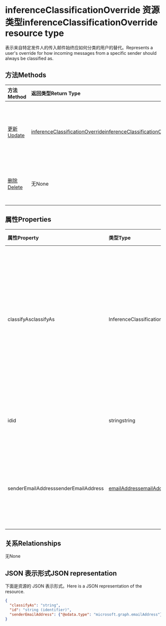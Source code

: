 # <a name="inferenceclassificationoverride-resource-type"></a><span data-ttu-id="72f83-101">inferenceClassificationOverride 资源类型</span><span class="sxs-lookup"><span data-stu-id="72f83-101">inferenceClassificationOverride resource type</span></span>

<span data-ttu-id="72f83-102">表示来自特定发件人的传入邮件始终应如何分类的用户的替代。</span><span class="sxs-lookup"><span data-stu-id="72f83-102">Represents a user's override for how incoming messages from a specific sender should always be classified as.</span></span>


## <a name="methods"></a><span data-ttu-id="72f83-103">方法</span><span class="sxs-lookup"><span data-stu-id="72f83-103">Methods</span></span>

| <span data-ttu-id="72f83-104">方法</span><span class="sxs-lookup"><span data-stu-id="72f83-104">Method</span></span>           | <span data-ttu-id="72f83-105">返回类型</span><span class="sxs-lookup"><span data-stu-id="72f83-105">Return Type</span></span>    |<span data-ttu-id="72f83-106">说明</span><span class="sxs-lookup"><span data-stu-id="72f83-106">Description</span></span>|
|:---------------|:--------|:----------|
|[<span data-ttu-id="72f83-107">更新</span><span class="sxs-lookup"><span data-stu-id="72f83-107">Update</span></span>](../api/inferenceclassificationoverride_update.md) | [<span data-ttu-id="72f83-108">inferenceClassificationOverride</span><span class="sxs-lookup"><span data-stu-id="72f83-108">inferenceClassificationOverride</span></span>](inferenceclassificationoverride.md) |<span data-ttu-id="72f83-109">按指定内容更改替代的 **ClassifyAs** 字段。</span><span class="sxs-lookup"><span data-stu-id="72f83-109">Change the **classifyAs** field of an override as specified.</span></span> |
|[<span data-ttu-id="72f83-110">删除</span><span class="sxs-lookup"><span data-stu-id="72f83-110">Delete</span></span>](../api/inferenceclassificationoverride_delete.md) | <span data-ttu-id="72f83-111">无</span><span class="sxs-lookup"><span data-stu-id="72f83-111">None</span></span> |<span data-ttu-id="72f83-112">删除由其 ID 指定的替代。</span><span class="sxs-lookup"><span data-stu-id="72f83-112">Delete an override specified by its ID.</span></span> |

## <a name="properties"></a><span data-ttu-id="72f83-113">属性</span><span class="sxs-lookup"><span data-stu-id="72f83-113">Properties</span></span>
| <span data-ttu-id="72f83-114">属性</span><span class="sxs-lookup"><span data-stu-id="72f83-114">Property</span></span>     | <span data-ttu-id="72f83-115">类型</span><span class="sxs-lookup"><span data-stu-id="72f83-115">Type</span></span>   |<span data-ttu-id="72f83-116">说明</span><span class="sxs-lookup"><span data-stu-id="72f83-116">Description</span></span>|
|:---------------|:--------|:----------|
|<span data-ttu-id="72f83-117">classifyAs</span><span class="sxs-lookup"><span data-stu-id="72f83-117">classifyAs</span></span>|<span data-ttu-id="72f83-118">InferenceClassificationType</span><span class="sxs-lookup"><span data-stu-id="72f83-118">InferenceClassificationType</span></span>| <span data-ttu-id="72f83-119">指定来自特定发件人的传入邮件始终应如何分类。</span><span class="sxs-lookup"><span data-stu-id="72f83-119">Specifies how incoming messages from a specific sender should always be classified as. Possible values are: , .</span></span> <span data-ttu-id="72f83-120">可取值为：`focused`、`other`。</span><span class="sxs-lookup"><span data-stu-id="72f83-120">The possible values are:</span></span>|
|<span data-ttu-id="72f83-121">id</span><span class="sxs-lookup"><span data-stu-id="72f83-121">id</span></span>|<span data-ttu-id="72f83-122">string</span><span class="sxs-lookup"><span data-stu-id="72f83-122">string</span></span>| <span data-ttu-id="72f83-p102">替代的唯一标识符。只读。</span><span class="sxs-lookup"><span data-stu-id="72f83-p102">The unique identifier of the override. Read-only.</span></span>|
|<span data-ttu-id="72f83-125">senderEmailAddress</span><span class="sxs-lookup"><span data-stu-id="72f83-125">senderEmailAddress</span></span>|[<span data-ttu-id="72f83-126">emailAddress</span><span class="sxs-lookup"><span data-stu-id="72f83-126">emailAddress</span></span>](emailaddress.md)|<span data-ttu-id="72f83-127">为其创建替代的发件人的电子邮件地址信息。</span><span class="sxs-lookup"><span data-stu-id="72f83-127">The email address information of the sender for whom the override is created.</span></span>|

## <a name="relationships"></a><span data-ttu-id="72f83-128">关系</span><span class="sxs-lookup"><span data-stu-id="72f83-128">Relationships</span></span>
<span data-ttu-id="72f83-129">无</span><span class="sxs-lookup"><span data-stu-id="72f83-129">None</span></span>


## <a name="json-representation"></a><span data-ttu-id="72f83-130">JSON 表示形式</span><span class="sxs-lookup"><span data-stu-id="72f83-130">JSON representation</span></span>

<span data-ttu-id="72f83-131">下面是资源的 JSON 表示形式。</span><span class="sxs-lookup"><span data-stu-id="72f83-131">Here is a JSON representation of the resource.</span></span>

<!-- {
  "blockType": "resource",
  "baseType": "microsoft.graph.entity",
  "optionalProperties": [

  ],
  "@odata.type": "microsoft.graph.inferenceClassificationOverride"
}-->

```json
{
  "classifyAs": "string",
  "id": "string (identifier)",
  "senderEmailAddress": {"@odata.type": "microsoft.graph.emailAddress"}
}

```

<!-- uuid: 8fcb5dbc-d5aa-4681-8e31-b001d5168d79
2015-10-25 14:57:30 UTC -->
<!-- {
  "type": "#page.annotation",
  "description": "inferenceClassificationOverride resource",
  "keywords": "",
  "section": "documentation",
  "tocPath": ""
}-->